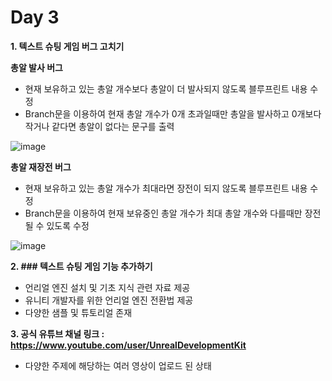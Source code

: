 # Day 3
**1. 텍스트 슈팅 게임 버그 고치기**    
   
**총알 발사 버그**

- 현재 보유하고 있는 총알 개수보다 총알이 더 발사되지 않도록 블루프린트 내용 수정
- Branch문을 이용하여 현재 총알 개수가 0개 초과일때만 총알을 발사하고 0개보다 작거나 같다면 총알이 없다는 문구를 출력

![image](https://github.com/user-attachments/assets/7ea71a9f-2f3c-4f48-8a8b-27a95a300a72)

**총알 재장전 버그**

- 현재 보유하고 있는 총알 개수가 최대라면 장전이 되지 않도록 블루프린트 내용 수정
- Branch문을 이용하여 현재 보유중인 총알 개수가 최대 총알 개수와 다를때만 장전될 수 있도록 수정

![image](https://github.com/user-attachments/assets/d95474d1-62b7-4300-acf2-e84747a5e82b)

**2. ### 텍스트 슈팅 게임 기능 추가하기**   

- 언리얼 엔진 설치 및 기초 지식 관련 자료 제공
- 유니티 개발자를 위한 언리얼 엔진 전환법 제공
- 다양한 샘플 및 튜토리얼 존재

**3. 공식 유튜브 채널 링크 : https://www.youtube.com/user/UnrealDevelopmentKit**

- 다양한 주제에 해당하는 여러 영상이 업로드 된 상태
